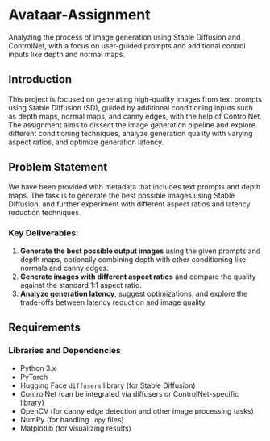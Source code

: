 # Avataar-Assignment
Analyzing the process of image generation using Stable Diffusion and ControlNet, with a focus on user-guided prompts and additional control inputs like depth and normal maps.

## Introduction

This project is focused on generating high-quality images from text prompts using Stable Diffusion (SD), guided by additional conditioning inputs such as depth maps, normal maps, and canny edges, with the help of ControlNet. The assignment aims to dissect the image generation pipeline and explore different conditioning techniques, analyze generation quality with varying aspect ratios, and optimize generation latency.

## Problem Statement

We have been provided with metadata that includes text prompts and depth maps. The task is to generate the best possible images using Stable Diffusion, and further experiment with different aspect ratios and latency reduction techniques.

### Key Deliverables:
1. **Generate the best possible output images** using the given prompts and depth maps, optionally combining depth with other conditioning like normals and canny edges.
2. **Generate images with different aspect ratios** and compare the quality against the standard 1:1 aspect ratio.
3. **Analyze generation latency**, suggest optimizations, and explore the trade-offs between latency reduction and image quality.

## Requirements

### Libraries and Dependencies
- Python 3.x
- PyTorch
- Hugging Face `diffusers` library (for Stable Diffusion)
- ControlNet (can be integrated via diffusers or ControlNet-specific library)
- OpenCV (for canny edge detection and other image processing tasks)
- NumPy (for handling `.npy` files)
- Matplotlib (for visualizing results)
